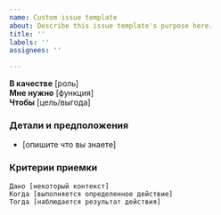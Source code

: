 ```yaml
---
name: Custom issue template
about: Describe this issue template's purpose here.
title: ''
labels: ''
assignees: ''

---
```


**В качестве** [роль]  
**Мне нужно** [функция]  
**Чтобы** [цель/выгода]  
      
### Детали и предположения
* [опишите что вы знаете]
      
### Критерии приемки  
```gherkin 
Дано [некоторый контекст]
Когда [выполняется определенное действие]
Тогда [наблюдается результат действия]
```
